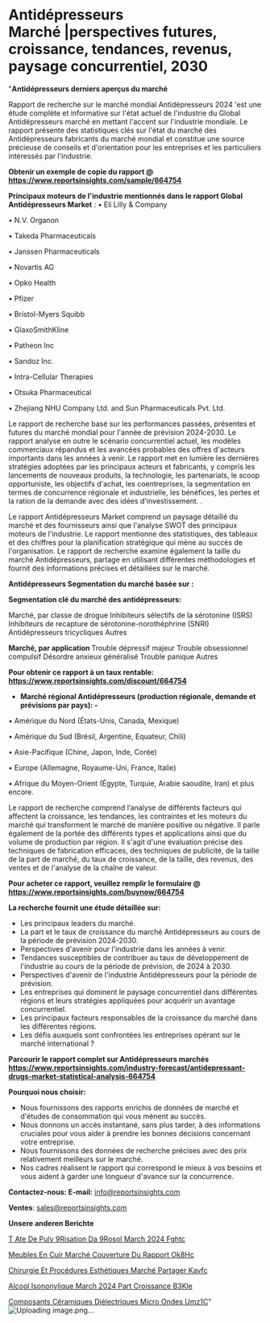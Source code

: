 # Antidépresseurs Marché |perspectives futures, croissance, tendances, revenus, paysage concurrentiel, 2030

"<strong>Antidépresseurs derniers aperçus du marché</strong>

Rapport de recherche sur le marché mondial Antidépresseurs 2024 'est une étude complète et informative sur l'état actuel de l'industrie du Global Antidépresseurs marché en mettant l'accent sur l'industrie mondiale. Le rapport présente des statistiques clés sur l'état du marché des Antidépresseurs fabricants du marché mondial et constitue une source précieuse de conseils et d'orientation pour les entreprises et les particuliers intéressés par l'industrie.

<strong>Obtenir un exemple de copie du rapport @ <a href=https://www.reportsinsights.com/sample/664754>https://www.reportsinsights.com/sample/664754</a></strong>

<strong>Principaux moteurs de l'industrie mentionnés dans le rapport Global Antidépresseurs Market</strong> :
• Eli Lilly & Company

• N.V. Organon

• Takeda Pharmaceuticals

• Janssen Pharmaceuticals

• Novartis AG

• Opko Health

• Pfizer

• Bristol-Myers Squibb

• GlaxoSmithKline

• Patheon Inc

• Sandoz Inc.

• Intra-Cellular Therapies

• Otsuka Pharmaceutical

• Zhejiang NHU Company Ltd. and Sun Pharmaceuticals Pvt. Ltd.

Le rapport de recherche basé sur les performances passées, présentes et futures du marché mondial pour l'année de prévision 2024-2030. Le rapport analyse en outre le scénario concurrentiel actuel, les modèles commerciaux répandus et les avancées probables des offres d'acteurs importants dans les années à venir. Le rapport met en lumière les dernières stratégies adoptées par les principaux acteurs et fabricants, y compris les lancements de nouveaux produits, la technologie, les partenariats, le scoop opportuniste, les objectifs d'achat, les coentreprises, la segmentation en termes de concurrence régionale et industrielle, les bénéfices, les pertes et la ration de la demande avec des idées d'investissement. .

Le rapport Antidépresseurs Market comprend un paysage détaillé du marché et des fournisseurs ainsi que l'analyse SWOT des principaux moteurs de l'industrie. Le rapport mentionne des statistiques, des tableaux et des chiffres pour la planification stratégique qui mène au succès de l'organisation. Le rapport de recherche examine également la taille du marché Antidépresseurs, partage en utilisant différentes méthodologies et fournit des informations précises et détaillées sur le marché.

<strong>Antidépresseurs Segmentation du marché basée sur :</strong>

<strong> Segmentation clé du marché des antidépresseurs: </strong>

Marché, par classe de drogue
Inhibiteurs sélectifs de la sérotonine (ISRS)
Inhibiteurs de recapture de sérotonine-norothéphrine (SNRI)
Antidépresseurs tricycliques
Autres

<strong> Marché, par application </strong>
Trouble dépressif majeur
Trouble obsessionnel compulsif
Désordre anxieux généralisé
Trouble panique
Autres

<strong>Pour obtenir ce rapport à un taux rentable: <a href=https://www.reportsinsights.com/discount/664754>https://www.reportsinsights.com/discount/664754</a></strong>
<ul>
  <li><strong>Marché régional Antidépresseurs (production régionale, demande et prévisions par pays): -</strong></li>
</ul>
• Amérique du Nord (États-Unis, Canada, Mexique)

• Amérique du Sud (Brésil, Argentine, Equateur, Chili)

• Asie-Pacifique (Chine, Japon, Inde, Corée)

• Europe (Allemagne, Royaume-Uni, France, Italie)

• Afrique du Moyen-Orient (Égypte, Turquie, Arabie saoudite, Iran) et plus encore.

Le rapport de recherche comprend l’analyse de différents facteurs qui affectent la croissance, les tendances, les contraintes et les moteurs du marché qui transforment le marché de manière positive ou négative. Il parle également de la portée des différents types et applications ainsi que du volume de production par région. Il s'agit d'une évaluation précise des techniques de fabrication efficaces, des techniques de publicité, de la taille de la part de marché, du taux de croissance, de la taille, des revenus, des ventes et de l'analyse de la chaîne de valeur.

<strong>Pour acheter ce rapport, veuillez remplir le formulaire @   <a href=https://www.reportsinsights.com/buynow/664754>https://www.reportsinsights.com/buynow/664754</a></strong>

<strong>La recherche fournit une étude détaillée sur:</strong>
<ul>
  <li>Les principaux leaders du marché.</li>
  <li>La part et le taux de croissance du marché Antidépresseurs au cours de la période de prévision 2024-2030.</li>
  <li>Perspectives d'avenir pour l'industrie dans les années à venir.</li>
  <li>Tendances susceptibles de contribuer au taux de développement de l'industrie au cours de la période de prévision, de 2024 à 2030.</li>
  <li>Perspectives d'avenir de l'industrie Antidépresseurs pour la période de prévision.</li>
  <li>Les entreprises qui dominent le paysage concurrentiel dans différentes régions et leurs stratégies appliquées pour acquérir un avantage concurrentiel.</li>
  <li>Les principaux facteurs responsables de la croissance du marché dans les différentes régions.</li>
  <li>Les défis auxquels sont confrontées les entreprises opérant sur le marché international ?</li>
</ul>

<strong>Parcourir le rapport complet sur Antidépresseurs marchés <a href=https://www.reportsinsights.com/industry-forecast/antidepressant-drugs-market-statistical-analysis-664754>https://www.reportsinsights.com/industry-forecast/antidepressant-drugs-market-statistical-analysis-664754</a></strong>

<strong>Pourquoi nous choisir:</strong>
<ul>
  <li>Nous fournissons des rapports enrichis de données de marché et d'études de consommation qui vous mènent au succès.</li>
  <li>Nous donnons un accès instantané, sans plus tarder, à des informations cruciales pour vous aider à prendre les bonnes décisions concernant votre entreprise.</li>
  <li>Nous fournissons des données de recherche précises avec des prix relativement meilleurs sur le marché.</li>
  <li>Nos cadres réalisent le rapport qui correspond le mieux à vos besoins et vous aident à garder une longueur d'avance sur la concurrence.</li>
</ul>
<strong>Contactez-nous:
</strong><strong>E-mail:</strong> <a href=mailto:info@reportsinsights.com>info@reportsinsights.com</a>

<strong>Ventes</strong>: <a href=mailto:sales@reportsinsights.com>sales@reportsinsights.com</a>

<strong>Unsere anderen Berichte</strong>

<a href=https://www.linkedin.com/pulse/t%C3%AAte-de-pulv%C3%A9risation-da%C3%A9rosol-march%C3%A9-2024-fghtc/>T Ate De Pulv 9Risation Da 9Rosol March 2024 Fghtc</a>

<a href=https://www.linkedin.com/pulse/meubles-en-cuir-marché-couverture-du-rapport-ok8hc/>Meubles En Cuir Marché Couverture Du Rapport Ok8Hc</a>

<a href=https://www.linkedin.com/pulse/chirurgie-et-procédures-esthétiques-marché-partager-kavfc/>Chirurgie Et Procédures Esthétiques Marché Partager Kavfc</a>

<a href=https://www.linkedin.com/pulse/alcool-isononylique-march%C3%A9-2024-part-croissance-b3kle/>Alcool Isononylique March 2024 Part Croissance B3Kle</a>

<a href=https://www.linkedin.com/pulse/composants-céramiques-diélectriques-micro-ondes-umz1c/>Composants Céramiques Diélectriques Micro Ondes Umz1C</a>"
![Uploading image.png…]()
